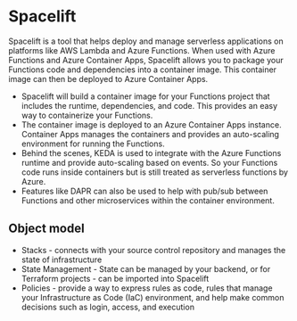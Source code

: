 # Spacelift

Spacelift is a tool that helps deploy and manage serverless applications on platforms like AWS Lambda and Azure Functions. When used with Azure Functions and Azure Container Apps, Spacelift allows you to package your Functions code and dependencies into a container image. This container image can then be deployed to Azure Container Apps.

- Spacelift will build a container image for your Functions project that includes the runtime, dependencies, and code. This provides an easy way to containerize your Functions.
- The container image is deployed to an Azure Container Apps instance. Container Apps manages the containers and provides an auto-scaling environment for running the Functions.
- Behind the scenes, KEDA is used to integrate with the Azure Functions runtime and provide auto-scaling based on events. So your Functions code runs inside containers but is still treated as serverless functions by Azure.
- Features like DAPR can also be used to help with pub/sub between Functions and other microservices within the container environment.

## Object model

- Stacks - connects with your source control repository and manages the state of infrastructure
- State Management - State can be managed by your backend, or for Terraform projects - can be imported into Spacelift
- Policies - provide a way to express rules as code, rules that manage your Infrastructure as Code (IaC) environment, and help make common decisions such as login, access, and execution